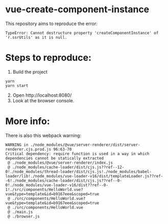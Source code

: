 # vue-create-component-instance

This repository  aims to reproduce the error:

```
TypeError: Cannot destructure property 'createComponentInstance' of 'r.ssrUtils' as it is null.
```

# Steps to reproduce:

1. Build the project

```
yarn
yarn start
```

2. Open http://localhost:8080/
3. Look at the browser console.

# More info:

There is also this webpack warning:

```
WARNING in ./node_modules/@vue/server-renderer/dist/server-renderer.cjs.prod.js 96:63-70
Critical dependency: require function is used in a way in which dependencies cannot be statically extracted
 @ ./node_modules/@vue/server-renderer/index.js
 @ ./node_modules/cache-loader/dist/cjs.js??ref--12-0!./node_modules/thread-loader/dist/cjs.js!./node_modules/babel-loader/lib!./node_modules/vue-loader-v16/dist/templateLoader.js??ref--6!./node_modules/cache-loader/dist/cjs.js??ref--0-0!./node_modules/vue-loader-v16/dist??ref--0-1!./src/components/HelloWorld.vue?vue&type=template&id=b9167eee&scoped=true
 @ ./src/components/HelloWorld.vue?vue&type=template&id=b9167eee&scoped=true
 @ ./src/components/HelloWorld.vue
 @ ./main.js
 @ ./browser.js
```